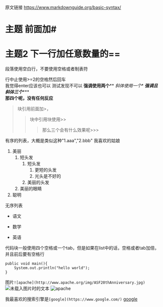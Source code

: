 原文链接
https://www.markdownguide.org/basic-syntax/
# 主题  前面加#
主题2 下一行加任意数量的==
====================
段落使用空白行，不要使用空格或者制表符

行中止使用>=2的空格然后回车  
我觉得enter应该也可以
测试发现不可以
**强调使用两个****
*斜体使用一个**
***强调且斜体三个******  
****那四个呢，没有任何反应****  

> 块引用前面加>，
>>块中引用块使用>>
>>>那么三个会有什么效果呢>>>

有序的列表，大概是类似这种"1.aaa","2.bbb"
我喜欢的姑娘

1. 美丽  
    1. 短头发
        1. 短头发
            1. 更短的头发
            3. 光头是不好的
        3. 美丽的头发
    2. 美丽的眼睛
3. 聪明

无序列表
* 语文
+ 数学
- 英语

代码块一般使用四个空格或一个tab，但是如果在list中的话，空格或者tab加倍，并且前后要有空格行

    public void main(){
        System.out.println("hello world");
    }
图片`![apache](http://www.apache.org/img/ASF20thAnniversary.jpg)`
![未载入图片时的文本](图片链接)
![apache](http://www.apache.org/img/ASF20thAnniversary.jpg)

我最喜欢的搜索引擎是`[google](https://www.google.com/)`
[google](https://www.google.com/ "the best search engine")
